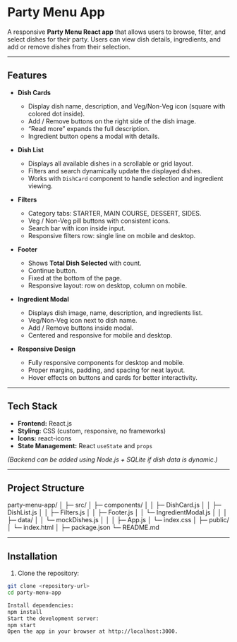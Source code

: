 # Party Menu App

A responsive **Party Menu React app** that allows users to browse, filter, and select dishes for their party. Users can view dish details, ingredients, and add or remove dishes from their selection.

---

## **Features**

- **Dish Cards**
  - Display dish name, description, and Veg/Non-Veg icon (square with colored dot inside).  
  - Add / Remove buttons on the right side of the dish image.  
  - “Read more” expands the full description.  
  - Ingredient button opens a modal with details.

- **Dish List**
  - Displays all available dishes in a scrollable or grid layout.  
  - Filters and search dynamically update the displayed dishes.  
  - Works with `DishCard` component to handle selection and ingredient viewing.

- **Filters**
  - Category tabs: STARTER, MAIN COURSE, DESSERT, SIDES.  
  - Veg / Non-Veg pill buttons with consistent icons.  
  - Search bar with icon inside input.  
  - Responsive filters row: single line on mobile and desktop.

- **Footer**
  - Shows **Total Dish Selected** with count.  
  - Continue button.  
  - Fixed at the bottom of the page.  
  - Responsive layout: row on desktop, column on mobile.

- **Ingredient Modal**
  - Displays dish image, name, description, and ingredients list.  
  - Veg/Non-Veg icon next to dish name.  
  - Add / Remove buttons inside modal.  
  - Centered and responsive for mobile and desktop.  

- **Responsive Design**
  - Fully responsive components for desktop and mobile.  
  - Proper margins, padding, and spacing for neat layout.  
  - Hover effects on buttons and cards for better interactivity.

---

## **Tech Stack**

- **Frontend:** React.js  
- **Styling:** CSS (custom, responsive, no frameworks)  
- **Icons:** react-icons  
- **State Management:** React `useState` and `props`  

*(Backend can be added using Node.js + SQLite if dish data is dynamic.)*

---

## **Project Structure**

party-menu-app/
│
├─ src/
│ ├─ components/
│ │ ├─ DishCard.js
│ │ ├─ DishList.js
│ │ ├─ Filters.js
│ │ ├─ Footer.js
│ │ └─ IngredientModal.js
│ │
│ ├─ data/
│ │ └─ mockDishes.js
│ │
│ ├─ App.js
│ └─ index.css
│
├─ public/
│ └─ index.html
│
├─ package.json
└─ README.md


---

## **Installation**

1. Clone the repository:

```bash
git clone <repository-url>
cd party-menu-app

Install dependencies:
npm install
Start the development server:
npm start
Open the app in your browser at http://localhost:3000.